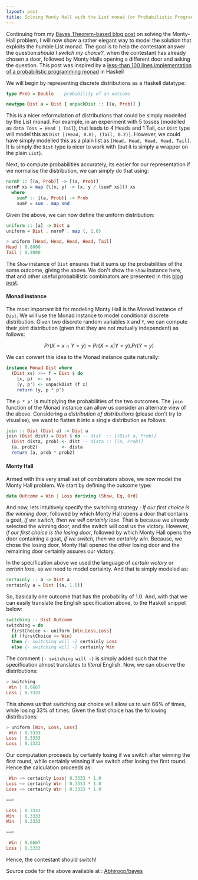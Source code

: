 ```yaml
---
layout: post
title: Solving Monty Hall with the List monad (or Probabilistic Programming)
---
```


Continuing from my [Bayes Theorem-based blog post](https://abhiroop.github.io/Monty-Hall/) on solving the Monty-Hall problem, I will now show a rather elegant way to model the solution that exploits
the humble List monad. The goal is to help the contestant answer the question:*should I switch my choice?*, when the contestant has already chosen a door, followed by Monty Halls opening a different door and 
asking the question. This post was inspired by a [less-than 100 lines implementation of a probabilistic programming monad](https://dennybritz.com/posts/probability-monads-from-scratch/) in Haskell 

We will begin by representing discrete distributions as a Haskell datatype:

```Haskell
type Prob = Double -- probability of an outcome

newtype Dist a = Dist { unpackDist :: [(a, Prob)] }
```

This is a nicer reformulation of distributions that could be simply modelled by the List monad. For example, in an experiment with 5 tosses (modelled as `data Toss = Head | Tail`), that leads to 
4 Heads and 1 Tail, our `Dist` type will model this as `Dist [(Head, 0.8), (Tail, 0.2)]`. However, we could have simply modelled this as a plain list as `[Head, Head, Head, Head, Tail]`. It is simply the
`Dist` type is nicer to work with (but it is simply a wrapper on the plain `List`).

Next, to compute probabilities accurately, its easier for our representation if we normalise the distribution, we can simply do that using:

```Haskell
normP :: [(a, Prob)] -> [(a, Prob)]
normP xs = map (\(x, y) -> (x, y / (sumP xs))) xs
  where
    sumP :: [(a, Prob)] -> Prob
    sumP = sum . map snd
```

Given the above, we can now define the uniform distribution:

```Haskell
uniform :: [a] -> Dist a
uniform = Dist . normP . map (, 1.0)
```

```Haskell
> uniform [Head, Head, Head, Head, Tail]
Head | 0.8000
Tail | 0.2000
```
The `Show` instance of `Dist` ensures that it sums up the probabilities of the same outcome, giving the above. We don't show the `Show` instance here, that and other useful probabilistic combinators are 
presented in this [blog post](https://dennybritz.com/posts/probability-monads-from-scratch/).

#### Monad instance 

The most important bit for modeling Monty Hall is the Monad instance of `Dist`. We will use the Monad instance to model conditional discrete distribution. Given two discrete random variables `X` and `Y`,
we can compute their joint distribution (given that they are not mutually independent) as follows:

$$ Pr({X = x} \cap {Y = y}) = Pr(X = x | Y = y) . Pr (Y = y)$$

We can convert this idea to the Monad instance quite naturally:

```Haskell
instance Monad Dist where
  (Dist xs) >>= f = Dist $ do
    (x, p)  <- xs
    (y, p') <- unpackDist (f x)
    return (y, p * p')
```
The `p * p'` is multiplying the probabilities of the two outcomes. The `join` function of the Monad instance can allow us consider an alternate view of the above. Considering a *distribution of distributions* (please don't try to visualise),
we want to flatten it into a single distribution as follows:

```Haskell
join :: Dist (Dist a) -> Dist a
join (Dist dist) = Dist $ do -- dist  :: [(Dist a, Prob)]
  (Dist dista, prob) <- dist -- dista :: [(a, Prob)]
  (a, prob2)         <- dista
  return (a, prob * prob2)
```

#### Monty Hall

Armed with this very small set of combinators above, we now model the Monty Hall problem. We start by defining the outcome type:

```Haskell
data Outcome = Win | Loss deriving (Show, Eq, Ord)
```

And now, lets intuitively specify the switching strategy : *If our first choice is the winning door*, followed by which Monty Hall opens a door that contains a goat, 
*if we switch, then we will certainly lose*. That is because we already selected the winning door, and the switch will cost us the victory. However, *if our first choice is the losing door*,
followed by which Monty Hall opens the door containing a goat, *if we switch, then we certainly win*. Because, we chose the losing door, Monty Hall opened the other losing door and the
remaining door certainly assures our victory.

In the specification above we used the language of *certain victory* or *certain loss*, so we need to model certainty. And that is simply modeled as:

```Haskell
certainly :: a -> Dist a
certainly a = Dist [(a, 1.0)]
```

So, basically one outcome that has the probability of 1.0. And, with that we can easily translate the English specification above, to the Haskell snippet below:

```Haskell
switching :: Dist Outcome
switching = do
  firstChoice <- uniform [Win,Loss,Loss]
  if (firstChoice == Win)
  then {- switching will -} certainly Loss
  else {- switching will -} certainly Win
```

The comment `{- switching will -}` is simply added such that the specification almost translates to *literal* English. Now, we can observe the distributions:

```Haskell
> switching
 Win | 0.6667
Loss | 0.3333
```

This shows us that switching our choice will allow us to win 66% of times, while losing 33% of times. Given the first choice has the following distributions:

```Haskell
> uniform [Win, Loss, Loss]
 Win | 0.3333
Loss | 0.3333
Loss | 0.3333
```

Our computation proceeds by certainly losing if we switch after winning the first round, while certainly winning if we switch after losing the first round. Hence the calculation proceeds as:

```Haskell
 Win ~> certainly Loss| 0.3333 * 1.0
Loss ~> certainly Win | 0.3333 * 1.0
Loss ~> certainly Win | 0.3333 * 1.0

==>

Loss | 0.3333
Win  | 0.3333
Win  | 0.3333

==>

 Win | 0.6667
Loss | 0.3333
```

Hence, the contestant should switch!

Source code for the above available at : [Abhiroop/bayes](https://github.com/Abhiroop/bayes)

